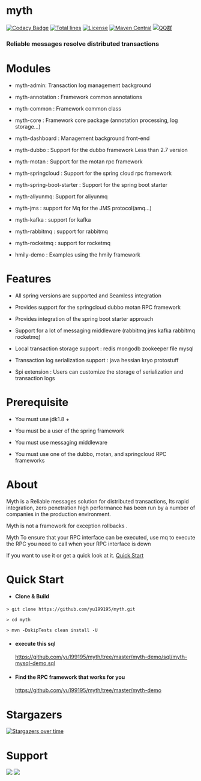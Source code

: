 myth  
================
[![Codacy Badge](https://api.codacy.com/project/badge/Grade/d0dd634df7854d27add47fcfaea0e9d5)](https://www.codacy.com/app/yu199195/myth?utm_source=github.com&amp;utm_medium=referral&amp;utm_content=yu199195/myth&amp;utm_campaign=Badge_Grade)
[![Total lines](https://tokei.rs/b1/github/yu199195/myth?category=lines)](https://github.com/yu199195/myth)
[![License](https://img.shields.io/badge/License-Apache%202.0-blue.svg?label=license)](https://github.com/yu199195/myth/blob/master/LICENSE)
[![Maven Central](https://img.shields.io/maven-central/v/org.dromara/myth.svg?label=maven%20central)](http://search.maven.org/#search%7Cga%7C1%7Cg%3A%22org.dromara%22%20AND%20myth)
[![QQ群](https://img.shields.io/badge/chat-on%20QQ-ff69b4.svg?style=flat-square)](https://shang.qq.com/wpa/qunwpa?idkey=2e9e353fa10924812bc58c10ab46de0ca6bef80e34168bccde275f7ca0cafd85)
###  Reliable messages resolve distributed transactions


# Modules
  
  * myth-admin: Transaction log management background
  
  * myth-annotation : Framework common annotations
  
  * myth-common :  Framework common class
    
  * myth-core : Framework core package (annotation processing, log storage...)              
    
  * myth-dashboard : Management background front-end
    
  * myth-dubbo : Support for the dubbo framework Less than 2.7 version
    
  * myth-motan : Support for the motan rpc framework
    
  * myth-springcloud : Support for the spring cloud rpc framework
    
  * myth-spring-boot-starter : Support for the spring boot starter
  
  * myth-aliyunmq: Support for aliyunmq
  
  * myth-jms : support for Mq for the JMS protocol(amq...)
  
  * myth-kafka : support for kafka
  
  * myth-rabbitmq : support for rabbitmq
  
  * myth-rocketmq : support for rocketmq
    
  * hmily-demo : Examples using the hmily framework
 
#  Features
   
   *  All spring versions are supported and Seamless integration
   
   *  Provides support for the springcloud dubbo motan RPC framework
   
   *  Provides integration of the spring boot starter approach
   
   * Support for a lot of messaging middleware (rabbitmq jms kafka rabbitmq rocketmq)  
   
   *  Local transaction storage support :  redis mongodb zookeeper file mysql
   
   *  Transaction log serialization support : java hessian kryo protostuff
   
   *  Spi extension : Users can customize the storage of serialization and transaction logs

# Prerequisite 

  * You must use jdk1.8 +
  
  * You must be a user of the spring framework
  
  * You must use  messaging middleware
  
  * You must use one of the dubbo, motan, and springcloud RPC frameworks
  
# About 

   Myth is a Reliable messages solution for distributed transactions, Its rapid integration, zero penetration high performance has been run by a number of companies  in the production environment.
   
   Myth is not a framework for exception rollbacks .
   
   Myth To ensure that your RPC interface can be executed, use mq to execute the RPC you need to call when your RPC interface is down
  
   If you want to use it or get a quick look at it. [Quick Start](http://dromara.org/website/zh-cn/docs/myth/index.html)
  
# Quick Start

  * #### Clone & Build
   ```
   > git clone https://github.com/yu199195/myth.git

   > cd myth

   > mvn -DskipTests clean install -U
   ```

  * #### execute this sql       
     https://github.com/yu199195/myth/tree/master/myth-demo/sql/myth-mysql-demo.sql

  * #### Find the RPC framework that works for you
    https://github.com/yu199195/myth/tree/master/myth-demo

# Stargazers

[![Stargazers over time](https://starchart.cc/yu199195/myth.svg)](https://starchart.cc/yu199195/myth)
 
# Support

  ![](https://yu199195.github.io/images/qq.png)    ![](https://yu199195.github.io/images/public.jpg)

